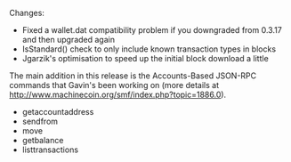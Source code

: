 Changes:
* Fixed a wallet.dat compatibility problem if you downgraded from 0.3.17 and then upgraded again
* IsStandard() check to only include known transaction types in blocks
* Jgarzik's optimisation to speed up the initial block download a little

The main addition in this release is the Accounts-Based JSON-RPC commands that Gavin's been working on (more details at http://www.machinecoin.org/smf/index.php?topic=1886.0).  
* getaccountaddress
* sendfrom
* move
* getbalance
* listtransactions
